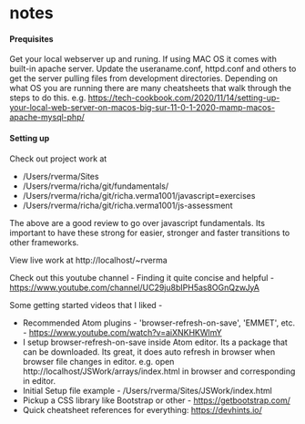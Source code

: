 # notes

#### Prequisites ####
Get your local webserver up and runing. If using MAC OS it comes with built-in apache server. Update the useraname.conf, httpd.conf and others to get the server pulling files from development directories. Depending on what OS you are running there are many cheatsheets that walk through the steps to do this. e.g. https://tech-cookbook.com/2020/11/14/setting-up-your-local-web-server-on-macos-big-sur-11-0-1-2020-mamp-macos-apache-mysql-php/


#### Setting up ####

Check out project work at
* /Users/rverma/Sites
* /Users/rverma/richa/git/fundamentals/
* /Users/rverma/richa/git/richa.verma1001/javascript=exercises
* /Users/rverma/richa/git/richa.verma1001/js-assessment

The above are a good review to go over javascript fundamentals. Its important
to have these strong for easier, stronger and faster transitions to other frameworks.

View live work at http://localhost/~rverma

Check out this youtube channel - Finding it quite concise and helpful -
https://www.youtube.com/channel/UC29ju8bIPH5as8OGnQzwJyA

Some getting started videos that I liked -

* Recommended Atom plugins - 'browser-refresh-on-save', 'EMMET', etc. -
https://www.youtube.com/watch?v=aiXNKHKWlmY
* I setup browser-refresh-on-save inside Atom editor. Its a package that can be downloaded. Its great, it does auto refresh in browser when browser file changes in editor. e.g. open http://localhost/JSWork/arrays/index.html in browser and corresponding in editor.
* Initial Setup file example - /Users/rverma/Sites/JSWork/index.html
* Pickup a CSS library like Bootstrap or other - https://getbootstrap.com/
* Quick cheatsheet references for everything: https://devhints.io/

